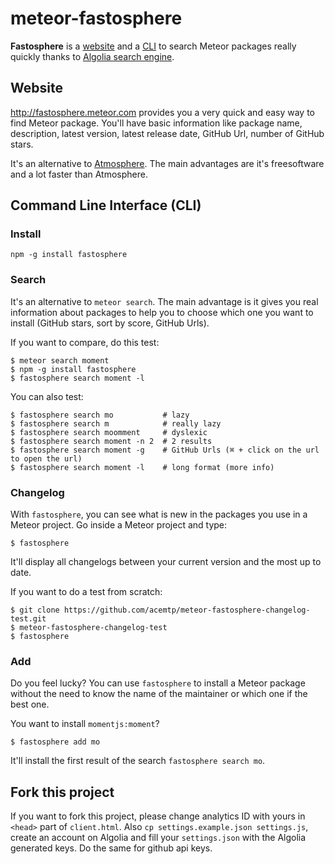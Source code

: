 # meteor-fastosphere

**Fastosphere** is a [website](http://fastosphere.meteor.com) and a [CLI](http://en.wikipedia.org/wiki/Command-line_interface) to search Meteor packages really quickly thanks to [Algolia search engine](http://algolia.com).

## Website

http://fastosphere.meteor.com provides you a very quick and easy way to find Meteor package. You'll have basic information like package name, description, latest version, latest release date, GitHub Url, number of GitHub stars.

It's an alternative to [Atmosphere](https://atmospherejs.com). The main advantages are it's freesoftware and a lot faster than Atmosphere.

## Command Line Interface (CLI)

### Install

    npm -g install fastosphere

### Search

It's an alternative to `meteor search`. The main advantage is it gives you real information about packages to help you to choose which one you want to install (GitHub stars, sort by score, GitHub Urls). 

If you want to compare, do this test:

    $ meteor search moment
    $ npm -g install fastosphere
    $ fastosphere search moment -l

You can also test:

    $ fastosphere search mo           # lazy
    $ fastosphere search m            # really lazy
    $ fastosphere search moomment     # dyslexic
    $ fastosphere search moment -n 2  # 2 results
    $ fastosphere search moment -g    # GitHub Urls (⌘ + click on the url to open the url)
    $ fastosphere search moment -l    # long format (more info)

### Changelog

With `fastosphere`, you can see what is new in the packages you use in a Meteor project. Go inside a Meteor project and type:

    $ fastosphere

It'll display all changelogs between your current version and the most up to date.

If you want to do a test from scratch:

    $ git clone https://github.com/acemtp/meteor-fastosphere-changelog-test.git
    $ meteor-fastosphere-changelog-test
    $ fastosphere



### Add

Do you feel lucky? You can use `fastosphere` to install a Meteor package without the need to know the name of the maintainer or which one if the best one.

You want to install `momentjs:moment`?

    $ fastosphere add mo

It'll install the first result of the search `fastosphere search mo`.





## Fork this project

If you want to fork this project, please change analytics ID with yours in `<head>` part of `client.html`. Also `cp settings.example.json settings.js`, create an account on Algolia and fill your `settings.json` with the Algolia generated keys. Do the same for github api keys.
